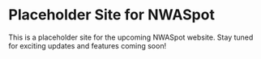 # Placeholder Site for NWASpot

This is a placeholder site for the upcoming NWASpot website.  Stay tuned for exciting updates and features coming soon!
